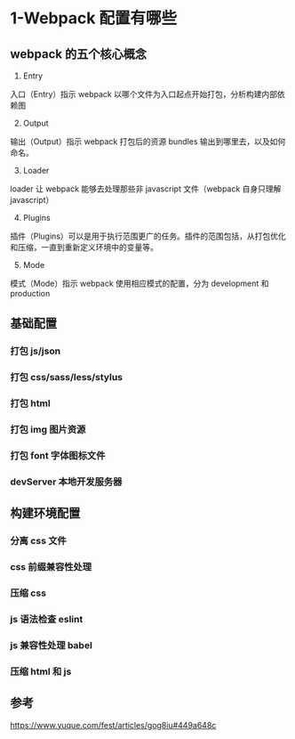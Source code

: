 # 1-Webpack 配置有哪些

## webpack 的五个核心概念

1. Entry

入口（Entry）指示 webpack 以哪个文件为入口起点开始打包，分析构建内部依赖图

2. Output

输出（Output）指示 webpack 打包后的资源 bundles 输出到哪里去，以及如何命名。

3. Loader

loader 让 webpack 能够去处理那些非 javascript 文件（webpack 自身只理解 javascript）

4. Plugins

插件（Plugins）可以是用于执行范围更广的任务。插件的范围包括，从打包优化和压缩，一直到重新定义环境中的变量等。

5. Mode

模式（Mode）指示 webpack 使用相应模式的配置，分为 development 和 production

## 基础配置

### 打包 js/json

### 打包 css/sass/less/stylus

### 打包 html

### 打包 img 图片资源

### 打包 font 字体图标文件

### devServer 本地开发服务器

## 构建环境配置

### 分离 css 文件

### css 前缀兼容性处理

### 压缩 css

### js 语法检查 eslint

### js 兼容性处理 babel

### 压缩 html 和 js

## 参考

https://www.yuque.com/fest/articles/gog8iu#449a648c
